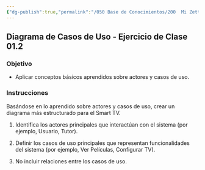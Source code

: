 ```yaml
---
{"dg-publish":true,"permalink":"/050 Base de Conocimientos/200  Mi Zettelkasten/100 Docencia/IS1/2025/Clase 09 Diagrama de Casos de Uso (Fundamentos, Elementos, Relaciones)/Zk Diagrama de Casos de Uso - Ejercicio de Clase 01.2/","tags":["digitalGarden"]}
---
```


## Diagrama de Casos de Uso - Ejercicio de Clase 01.2

### Objetivo

- Aplicar conceptos básicos aprendidos sobre actores y casos de uso.

### Instrucciones

Basándose en lo aprendido sobre actores y casos de uso, crear un diagrama más estructurado para el Smart TV.

1. Identifica los actores principales que interactúan con el sistema (por ejemplo, Usuario, Tutor).

2. Definir los casos de uso principales que representan funcionalidades del sistema (por ejemplo, Ver Películas, Configurar TV).

3. No incluir relaciones entre los casos de uso.
